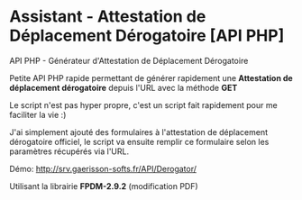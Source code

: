 # Assistant - Attestation de Déplacement Dérogatoire [API PHP]
 API PHP - Générateur d'Attestation de Déplacement Dérogatoire

 Petite API PHP rapide permettant de générer rapidement une **Attestation de déplacement dérogatoire** depuis l'URL avec la méthode **GET**
 
 Le script n'est pas hyper propre, c'est un script fait rapidement pour me faciliter la vie :)
 
 J'ai simplement ajouté des formulaires à l'attestation de déplacement dérogatoire officiel, le script va ensuite remplir ce formulaire selon les paramètres récupérés via l'URL.

Démo: http://srv.gaerisson-softs.fr/API/Derogator/

 Utilisant la librairie **FPDM-2.9.2** (modification PDF)
